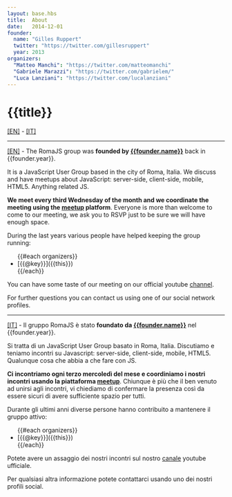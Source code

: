 ```yaml
---
layout: base.hbs
title:  About
date:   2014-12-01
founder:
  name: "Gilles Ruppert"
  twitter: "https://twitter.com/gillesruppert"
  year: 2013
organizers:
  "Matteo Manchi": "https://twitter.com/matteomanchi"
  "Gabriele Marazzi": "https://twitter.com/gabrielem/"
  "Luca Lanziani": "https://twitter.com/lucalanziani"
---
```


# {{title}}
[[EN]](#EN) - [[IT]](#IT)

---

[[EN]](#EN)<a name="EN"></a> - The RomaJS group was **founded by [{{founder.name}}]({{founder.twitter}})** back in {{founder.year}}.

It is a JavaScript User Group based in the city of Roma, Italia.
We discuss and have meetups about JavaScript: server-side, client-side, mobile, HTML5. Anything related JS.

**We meet every third Wednesday of the month and we coordinate the meeting using the [meetup](http://www.meetup.com/RomaJS/) platform**.
Everyone is more than welcome to come to our meeting, we ask you to RSVP just to be sure we will have enough space.

During the last years various people have helped keeping the group running:

<ul>
{{#each organizers}}
<li>[{{@key}}]({{this}})</li>
{{/each}}
</ul>

You can have some taste of our meeting on our official youtube [channel](https://www.youtube.com/channel/UCFm8OPi5USbFybw9SaTLxeA).

For further questions you can contact us using one of our social network profiles.

---

[[IT]](#IT)<a name="IT"></a> - Il gruppo RomaJS è stato **foundato da [{{founder.name}}]({{founder.twitter}})** nel {{founder.year}}.

Si tratta di un JavaScript User Group basato in Roma, Italia.
Discutiamo e teniamo incontri su Javascript: server-side, client-side, mobile, HTML5. Qualunque cosa che abbia a che fare con JS.

**Ci incontriamo ogni terzo mercoledì del mese e coordiniamo i nostri incontri usando la piattaforma [meetup](http://www.meetup.com/RomaJS/)**.
Chiunque è più che il ben venuto ad unirsi agli incontri, vi chiediamo di confermare la presenza così da essere sicuri di avere sufficiente spazio per tutti.

Durante gli ultimi anni diverse persone hanno contribuito a mantenere il gruppo attivo:

<ul>
{{#each organizers}}
<li>[{{@key}}]({{this}})</li>
{{/each}}
</ul>

Potete avere un assaggio dei nostri incontri sul nostro [canale](https://www.youtube.com/channel/UCFm8OPi5USbFybw9SaTLxeA) youtube ufficiale.

Per qualsiasi altra informazione potete contattarci usando uno dei nostri profili social.
